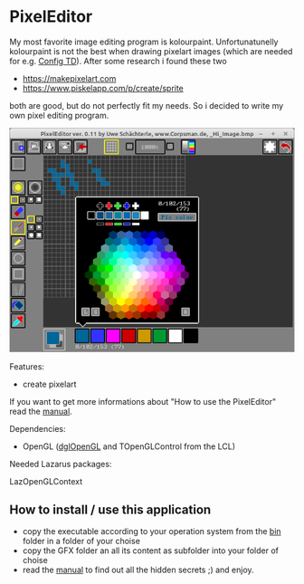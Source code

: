 # PixelEditor

My most favorite image editing program is kolourpaint. Unfortunatunelly kolourpaint is not the best when drawing pixelart images (which are needed for e.g. [Config TD](https://github.com/PascalCorpsman/ConfigTD)). After some research i found these two

- https://makepixelart.com
- https://www.piskelapp.com/p/create/sprite

both are good, but do not perfectly fit my needs. So i decided to write my own pixel editing program.

![](preview.png)

Features:
- create pixelart

If you want to get more informations about "How to use the PixelEditor" read the [manual](manual.md).

Dependencies:
- OpenGL ([dglOpenGL](https://github.com/saschawillems/dglopengl) and TOpenGLControl from the LCL)
  
Needed Lazarus packages:

LazOpenGLContext

## How to install / use this application
- copy the executable according to your operation system from the [bin](bin) folder in a folder of your choise
- copy the GFX folder an all its content as subfolder into your folder of choise
- read the [manual](manual.md) to find out all the hidden secrets ;) and enjoy.